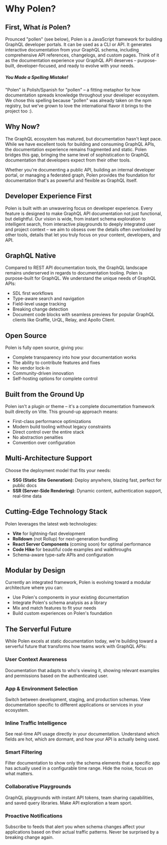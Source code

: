 # Why Polen?

## First, What _is_ Polen?

Prounced "pollen" (see below), Polen is a JavaScript framework for building GraphQL developer portals. It can be used as a CLI or API. It generates interactive documentation from your GraphQL schema, including comprehensive API references, changelogs, and custom pages. Think of it as the documentation experience your GraphQL API deserves – purpose-built, developer-focused, and ready to evolve with your needs.

##### You Made a Spelling Mistake!

"Polen" is Polish/Spanish for "pollen" – a fitting metaphor for how documentation spreads knowledge throughout your developer ecosystem. We chose this spelling because "pollen" was already taken on the npm registry, but we've grown to love the international flavor it brings to the project too :).

## Why Now?

The GraphQL ecosystem has matured, but documentation hasn't kept pace. While we have excellent tools for building and consuming GraphQL APIs, the documentation experience remains fragmented and static. Polen bridges this gap, bringing the same level of sophistication to GraphQL documentation that developers expect from their other tools.

Whether you're documenting a public API, building an internal developer portal, or managing a federated graph, Polen provides the foundation for documentation that's as powerful and flexible as GraphQL itself.

## Developer Experience First

Polen is built with an unwavering focus on developer experience. Every feature is designed to make GraphQL API documentation not just functional, but delightful. Our vision is wide, from instant schema exploration to intelligent search, from interactive playgrounds to deeply integrated user and project context – we aim to obsess over the details often overlooked by other tools, details that let you truly focus on your content, developers, and API.

## GraphQL Native

Compared to REST API documentation tools, the GraphQL landscape remains underserved in regards to documentation tooling. Polen is purpose-built for GraphQL. We understand the unique needs of GraphQL APIs:

- SDL first workflows
- Type-aware search and navigation
- Field-level usage tracking
- Breaking change detection
- Document code blocks with seamless previews for popular GraphQL clients like Graffle, UrQL, Relay, and Apollo Client.

## Open Source

Polen is fully open source, giving you:

- Complete transparency into how your documentation works
- The ability to contribute features and fixes
- No vendor lock-in
- Community-driven innovation
- Self-hosting options for complete control

## Built from the Ground Up

Polen isn't a plugin or theme – it's a complete documentation framework built directly on Vite. This ground-up approach means:

- First-class performance optimizations
- Modern build tooling without legacy constraints
- Direct control over the entire stack
- No abstraction penalties
- Convention over configuration

## Multi-Architecture Support

Choose the deployment model that fits your needs:

- **SSG (Static Site Generation)**: Deploy anywhere, blazing fast, perfect for public docs
- **SSR (Server-Side Rendering)**: Dynamic content, authentication support, real-time data

## Cutting-Edge Technology Stack

Polen leverages the latest web technologies:

- **Vite** for lightning-fast development
- **Rolldown** (not Rollup) for next-generation bundling
- **React Server Components** (coming soon) for optimal performance
- **Code Hike** for beautiful code examples and walkthroughs
- Schema-aware type-safe APIs and configuration

## Modular by Design

Currently an integrated framework, Polen is evolving toward a modular architecture where you can:

- Use Polen's components in your existing documentation
- Integrate Polen's schema analysis as a library
- Mix and match features to fit your needs
- Build custom experiences on Polen's foundation

## The Serverful Future

While Polen excels at static documentation today, we're building toward a serverful future that transforms how teams work with GraphQL APIs:

### User Context Awareness

Documentation that adapts to who's viewing it, showing relevant examples and permissions based on the authenticated user.

### App & Environment Selection

Switch between development, staging, and production schemas. View documentation specific to different applications or services in your ecosystem.

### Inline Traffic Intelligence

See real-time API usage directly in your documentation. Understand which fields are hot, which are dormant, and how your API is actually being used.

### Smart Filtering

Filter documentation to show only the schema elements that a specific app has actually used in a configurable time range. Hide the noise, focus on what matters.

### Collaborative Playgrounds

GraphQL playgrounds with instant API tokens, team sharing capabilities, and saved query libraries. Make API exploration a team sport.

### Proactive Notifications

Subscribe to feeds that alert you when schema changes affect your applications based on their actual traffic patterns. Never be surprised by a breaking change again.
